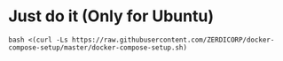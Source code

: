 # Just do it (Only for Ubuntu)
```
bash <(curl -Ls https://raw.githubusercontent.com/ZERDICORP/docker-compose-setup/master/docker-compose-setup.sh)
```
